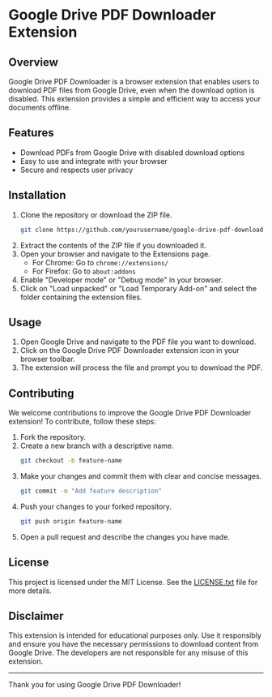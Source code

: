 # Google Drive PDF Downloader Extension

## Overview

Google Drive PDF Downloader is a browser extension that enables users to download PDF files from Google Drive, even when the download option is disabled. This extension provides a simple and efficient way to access your documents offline.

## Features

- Download PDFs from Google Drive with disabled download options
- Easy to use and integrate with your browser
- Secure and respects user privacy

## Installation

1. Clone the repository or download the ZIP file.
   ```bash
   git clone https://github.com/yourusername/google-drive-pdf-downloader.git
   ```
2. Extract the contents of the ZIP file if you downloaded it.
3. Open your browser and navigate to the Extensions page.
   - For Chrome: Go to `chrome://extensions/`
   - For Firefox: Go to `about:addons`
4. Enable "Developer mode" or "Debug mode" in your browser.
5. Click on "Load unpacked" or "Load Temporary Add-on" and select the folder containing the extension files.

## Usage

1. Open Google Drive and navigate to the PDF file you want to download.
2. Click on the Google Drive PDF Downloader extension icon in your browser toolbar.
3. The extension will process the file and prompt you to download the PDF.

## Contributing

We welcome contributions to improve the Google Drive PDF Downloader extension! To contribute, follow these steps:

1. Fork the repository.
2. Create a new branch with a descriptive name.
   ```bash
   git checkout -b feature-name
   ```
3. Make your changes and commit them with clear and concise messages.
   ```bash
   git commit -m "Add feature description"
   ```
4. Push your changes to your forked repository.
   ```bash
   git push origin feature-name
   ```
5. Open a pull request and describe the changes you have made.

## License

This project is licensed under the MIT License. See the [LICENSE.txt](LICENSE.txt) file for more details.

## Disclaimer

This extension is intended for educational purposes only. Use it responsibly and ensure you have the necessary permissions to download content from Google Drive. The developers are not responsible for any misuse of this extension.

---

Thank you for using Google Drive PDF Downloader!
